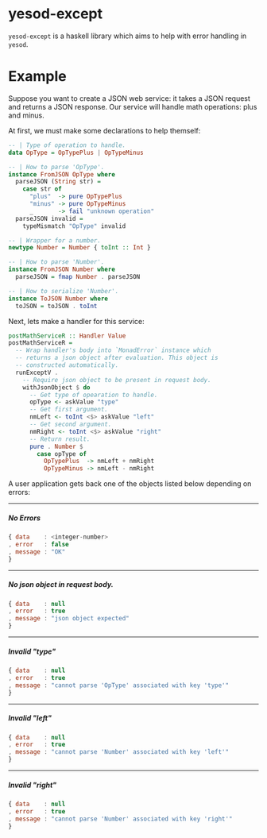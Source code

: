 # yesod-except

`yesod-except` is a haskell library which aims to help with error handling in `yesod`. 

# Example

Suppose you want to create a JSON web service: it takes a JSON request and returns a JSON response. Our service will handle math operations: plus and minus.

At first, we must make some declarations to help themself:

```haskell
-- | Type of operation to handle.
data OpType = OpTypePlus | OpTypeMinus

-- | How to parse 'OpType'.
instance FromJSON OpType where
  parseJSON (String str) =
    case str of
      "plus"  -> pure OpTypePlus
      "minus" -> pure OpTypeMinus
      _       -> fail "unknown operation"
  parseJSON invalid =
    typeMismatch "OpType" invalid

-- | Wrapper for a number.
newtype Number = Number { toInt :: Int }

-- | How to parse 'Number'.
instance FromJSON Number where
  parseJSON = fmap Number . parseJSON

-- | How to serialize 'Number'.
instance ToJSON Number where
  toJSON = toJSON . toInt
```

Next, lets make a handler for this service:

```haskell
postMathServiceR :: Handler Value
postMathServiceR =
  -- Wrap handler's body into `MonadError` instance which
  -- returns a json object after evaluation. This object is
  -- constructed automatically.
  runExceptV .
    -- Require json object to be present in request body.
    withJsonObject $ do
      -- Get type of opearation to handle.
      opType <- askValue "type"
      -- Get first argument.
      nmLeft <- toInt <$> askValue "left"
      -- Get second argument. 
      nmRight <- toInt <$> askValue "right"
      -- Return result.
      pure . Number $
        case opType of
          OpTypePlus  -> nmLeft + nmRight
          OpTypeMinus -> nmLeft - nmRight
```

A user application gets back one of the objects listed below depending on errors:

---
##### No Errors

```javascript
{ data    : <integer-number>
, error   : false
, message : "OK"
}
```
---
##### No json object in request body.

```javascript
{ data    : null
, error   : true
, message : "json object expected"
}
```
---
##### Invalid "type"

```javascript
{ data    : null
, error   : true
, message : "cannot parse 'OpType' associated with key 'type'"
}
```
---
##### Invalid "left"

```javascript
{ data    : null
, error   : true
, message : "cannot parse 'Number' associated with key 'left'"
}
```
---
##### Invalid "right"

```javascript
{ data    : null
, error   : true
, message : "cannot parse 'Number' associated with key 'right'"
}
```
